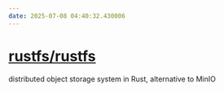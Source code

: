 ```yaml
---
date: 2025-07-08 04:40:32.430006
---
```


# [rustfs/rustfs](https://github.com/rustfs/rustfs)

distributed object storage system in Rust, alternative to MinIO